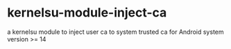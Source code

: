 # kernelsu-module-inject-ca
a kernelsu module to inject user ca to system trusted ca for Android system version >= 14
